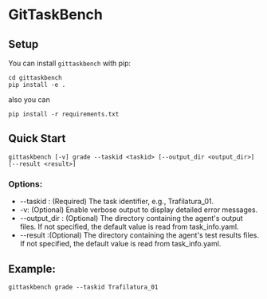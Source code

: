 # GitTaskBench


## Setup
You can install `gittaskbench` with pip:
```console
cd gittaskbench
pip install -e .
```
also you can
```console
pip install -r requirements.txt
```

## Quick Start
```console
gittaskbench [-v] grade --taskid <taskid> [--output_dir <output_dir>] [--result <result>]
```
### Options:

- --taskid <taskid>: (Required) The task identifier, e.g., Trafilatura_01.
- -v: (Optional) Enable verbose output to display detailed error messages.
- --output_dir : (Optional) The directory containing the agent's output files. If not specified, the default value is read from task_info.yaml.
- --result :(Optional) The directory containing the agent's test results files. If not specified, the default value is read from task_info.yaml.
## Example:
```console
gittaskbench grade --taskid Trafilatura_01
```
